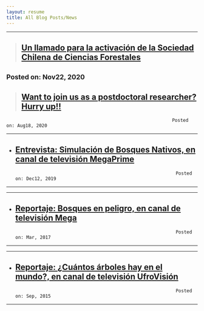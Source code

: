 ```yaml
---
layout: resume
title: All Blog Posts/News
---
```


---
> ## [Un llamado para la activación de la Sociedad Chilena de Ciencias Forestales](/news/2020-11-22paperSocifor.md)
<sub>Posted on: Nov22, 2020</sub>
---


> ## [Want to join us as a postdoctoral researcher? Hurry up!!](/news/2020-08-18-postDoc.md)

                                                                 Posted on: Aug18, 2020


---
* ## [Entrevista: Simulación de Bosques Nativos, en canal de televisión MegaPrime](/news/2019-12-12megaSimBnativo.md)
                                                                 Posted on: Dec12, 2019
---

---
* ## [Reportaje: Bosques en peligro, en canal de televisión Mega](/news/2017-03-10-mega.md)
                                                                 Posted on: Mar, 2017
---

---
* ## [Reportaje: ¿Cuántos árboles hay en el mundo?, en canal de televisión UfroVisión](/news/2015-09-17arbolesMundo.md)
                                                                 Posted on: Sep, 2015
---
